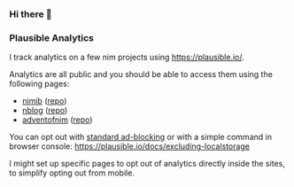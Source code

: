 ### Hi there 👋

<!--
**pietroppeter/pietroppeter** is a ✨ _special_ ✨ repository because its `README.md` (this file) appears on your GitHub profile.

Here are some ideas to get you started:

- 🔭 I’m currently working on ...
- 🌱 I’m currently learning ...
- 👯 I’m looking to collaborate on ...
- 🤔 I’m looking for help with ...
- 💬 Ask me about ...
- 📫 How to reach me: ...
- 😄 Pronouns: ...
- ⚡ Fun fact: ...
-->

### Plausible Analytics

I track analytics on a few nim projects using https://plausible.io/.

Analytics are all public and you should be able to access them using the following pages:

- [nimib](https://plausible.io/pietroppeter.github.io%2Fnimib) ([repo](https://github.com/pietroppeter/nimib))
- [nblog](https://plausible.io/pietroppeter.github.io%2Fnblog) ([repo](https://github.com/pietroppeter/nblog))
- [adventofnim](https://plausible.io/pietroppeter.github.io%2Fadventofnim) ([repo](https://github.com/pietroppeter/adventofnim))

You can opt out with [standard ad-blocking](https://plausible.io/docs/excluding) or with a simple command in browser console: https://plausible.io/docs/excluding-localstorage

I might set up specific pages to opt out of analytics directly inside the sites, to simplify opting out from mobile.
